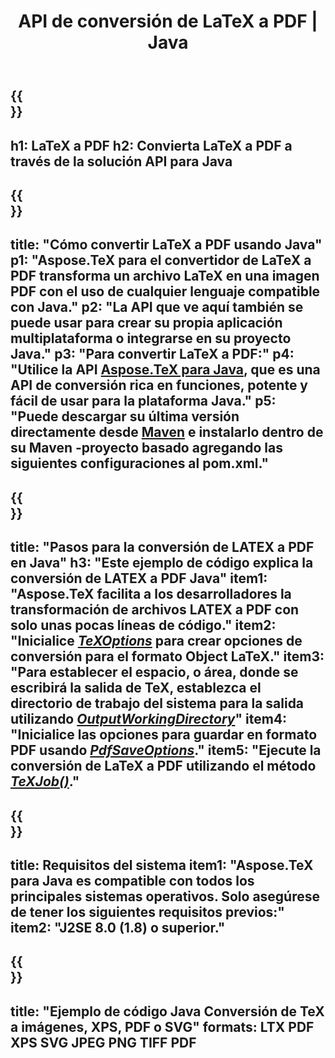 ﻿---
translation: true
template: /_templates/_conversion-child-java.md
title: API de conversión de LaTeX a PDF | Java
description: Funcionalidad de conversión de LaTeX a PDF. Integre esta biblioteca Java local en su proyecto o use aplicaciones multiplataforma para convertir LaTeX a PDF.
keywords: latex a pdf api java, latex2pdf integrar
url: /java/conversion/latex-to-pdf/
family: tex
platformtag: java
feature: conversion
informat: LATEX
outformat: PDF
otherformats: TIFF JPEG PNG PDF
---

{{<section banner>}}
---
h1: LaTeX a PDF
h2: Convierta LaTeX a PDF a través de la solución API para Java
---

{{<section overview>}}
---
title: "Cómo convertir LaTeX a PDF usando Java"
p1: "Aspose.TeX para el convertidor de LaTeX a PDF transforma un archivo LaTeX en una imagen PDF con el uso de cualquier lenguaje compatible con Java."
p2: "La API que ve aquí también se puede usar para crear su propia aplicación multiplataforma o integrarse en su proyecto Java."
p3: "Para convertir LaTeX a PDF:"
p4: "Utilice la API [Aspose.TeX para Java](https://products.aspose.com/tex/java), que es una API de conversión rica en funciones, potente y fácil de usar para la plataforma Java."
p5: "Puede descargar su última versión directamente desde [Maven](https://repository.aspose.com/webapp/#/artifacts/browse/tree/General/repo/com/aspose/aspose-tex) e instalarlo dentro de su Maven -proyecto basado agregando las siguientes configuraciones al pom.xml."
---

{{<section feature1>}}
---
title: "Pasos para la conversión de LATEX a PDF en Java"
h3: "Este ejemplo de código explica la conversión de LATEX a PDF Java"
item1: "Aspose.TeX facilita a los desarrolladores la transformación de archivos LATEX a PDF con solo unas pocas líneas de código."
item2: "Inicialice [*TeXOptions*](https://reference.aspose.com/tex/java/com.aspose.tex/TeXOptions) para crear opciones de conversión para el formato Object LaTeX."
item3: "Para establecer el espacio, o área, donde se escribirá la salida de TeX, establezca el directorio de trabajo del sistema para la salida utilizando [*OutputWorkingDirectory*](https://reference.aspose.com/tex/java/com.aspose.tex/TeXOptions#getOutputWorkingDirectory--)"
item4: "Inicialice las opciones para guardar en formato PDF usando [*PdfSaveOptions*](https://reference.aspose.com/tex/java/com.aspose.tex.rendering/PdfSaveOptions)."
item5: "Ejecute la conversión de LaTeX a PDF utilizando el método [*TeXJob()*](https://reference.aspose.com/tex/java/com.aspose.tex/TeXJob)."
---

{{<section feature2>}}
---
title: Requisitos del sistema
item1: "Aspose.TeX para Java es compatible con todos los principales sistemas operativos. Solo asegúrese de tener los siguientes requisitos previos:"
item2: "J2SE 8.0 (1.8) o superior."
---

{{<section widget>}}
---
title: "Ejemplo de código Java Conversión de TeX a imágenes, XPS, PDF o SVG"
formats: LTX PDF XPS SVG JPEG PNG TIFF PDF
---
